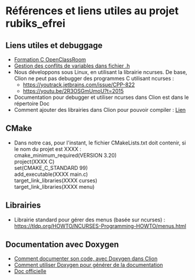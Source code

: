 # Références et liens utiles au projet rubiks_efrei
## Liens utiles et debuggage
* [Formation C OpenClassRoom](https://openclassrooms.com/fr/courses/19980-apprenez-a-programmer-en-c) 
* [Gestion des conflits de variables dans fichier .h](https://openclassrooms.com/forum/sujet/probleme-de-definitions-multiples)
* Nous développons sous Linux, en utilisant la librairie ncurses. De base, Clion ne peut pas debugger des programmes C utilisant ncurses :
  * https://youtrack.jetbrains.com/issue/CPP-822
  * https://youtu.be/2R3OSGmUmoU?t=2015
* Documentation pour debugger et utiliser ncurses dans Clion est dans le répertoire Doc
* Comment ajouter des librairies dans Clion pour pouvoir compiler : [Lien](https://stackoverflow.com/questions/40710903/undefined-reference-during-linking-using-ncurses-and-cmake) <br />
## CMake
* Dans notre cas, pour l'instant, le fichier CMakeLists.txt doit contenir, si le nom du projet est XXXX :  
  cmake_minimum_required(VERSION 3.20) <br />
  project(XXXX C) <br />
  set(CMAKE_C_STANDARD 99) <br />
  add_executable(XXXX main.c) <br />
  target_link_libraries(XXXX curses) <br />
  target_link_libraries(XXXX menu) <br />
## Librairies
* Librairie standard pour gérer des menus (basée sur ncurses) : https://tldp.org/HOWTO/NCURSES-Programming-HOWTO/menus.html
## Documentation avec Doxygen
* [Comment documenter son code, avec Doxygen dans Clion](https://blog.jetbrains.com/clion/2016/05/keep-your-code-documented/)
* [Comment utiliser Doxygen pour générer de la documentation](https://lugatgt.org/2002/05/30/using-doxygen/) 
* [Doc officielle](https://www.doxygen.nl)
